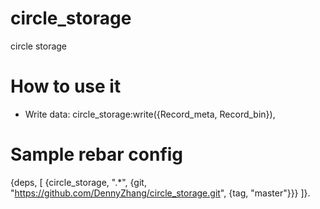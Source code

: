 circle_storage
=============

circle storage

# How to use it
- Write data:
circle_storage:write({Record_meta, Record_bin}),

# Sample rebar config
{deps, [
	{circle_storage, ".*",
		{git, "https://github.com/DennyZhang/circle_storage.git", {tag, "master"}}}
]}.